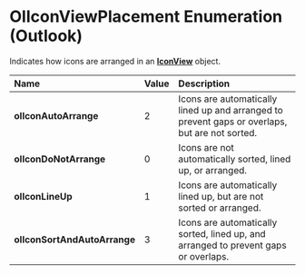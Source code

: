 
# OlIconViewPlacement Enumeration (Outlook)

Indicates how icons are arranged in an  **[IconView](dc2efa6c-4752-f713-f77e-378036f358dc.md)** object.



|**Name**|**Value**|**Description**|
|:-----|:-----|:-----|
| **olIconAutoArrange**|2|Icons are automatically lined up and arranged to prevent gaps or overlaps, but are not sorted.|
| **olIconDoNotArrange**|0|Icons are not automatically sorted, lined up, or arranged.|
| **olIconLineUp**|1|Icons are automatically lined up, but are not sorted or arranged.|
| **olIconSortAndAutoArrange**|3|Icons are automatically sorted, lined up, and arranged to prevent gaps or overlaps.|
